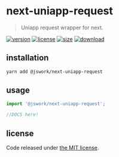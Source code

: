 # next-uniapp-request
> Uniapp request wrapper for next.

[![version][version-image]][version-url]
[![license][license-image]][license-url]
[![size][size-image]][size-url]
[![download][download-image]][download-url]

## installation
```bash
yarn add @jswork/next-uniapp-request
```

## usage
```js
import '@jswork/next-uniapp-request';

//DOCS here!
```

## license
Code released under [the MIT license](https://github.com/afeiship/next-uniapp-request/blob/master/LICENSE.txt).

[version-image]: https://img.shields.io/npm/v/@jswork/next-uniapp-request
[version-url]: https://npmjs.org/package/@jswork/next-uniapp-request

[license-image]: https://img.shields.io/npm/l/@jswork/next-uniapp-request
[license-url]: https://github.com/afeiship/next-uniapp-request/blob/master/LICENSE.txt

[size-image]: https://img.shields.io/bundlephobia/minzip/@jswork/next-uniapp-request
[size-url]: https://github.com/afeiship/next-uniapp-request/blob/master/dist/next-uniapp-request.min.js

[download-image]: https://img.shields.io/npm/dm/@jswork/next-uniapp-request
[download-url]: https://www.npmjs.com/package/@jswork/next-uniapp-request
